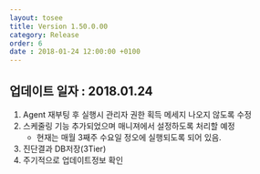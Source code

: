 ```yaml
---
layout: tosee
title: Version 1.50.0.00
category: Release
order: 6
date : 2018-01-24 12:00:00 +0100
---
```


## 업데이트 일자 : 2018.01.24
  1. Agent 재부팅 후 실행시 관리자 권한 획득 메세지 나오지 않도록 수정
  2. 스케줄링 기능 추가되었으며 매니져에서 설정하도록 처리할 예정
     - 현재는 매월 3째주 수요일 정오에 실행되도록 되어 있음.
  3. 진단결과 DB저장(3Tier)
  4. 주기적으로 업데이트정보 확인
